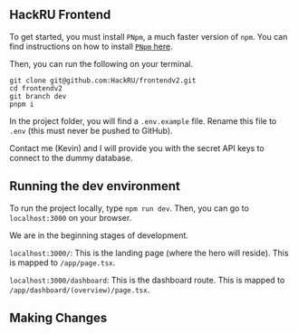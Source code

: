 ## HackRU Frontend

To get started, you must install `PNpm`, a much faster version of `npm`. You can find instructions on how to install [`PNpm` here](https://pnpm.io/installation).

Then, you can run the following on your terminal.

```
git clone git@github.com:HackRU/frontendv2.git
cd frontendv2
git branch dev
pnpm i
```
In the project folder, you will find a `.env.example` file. Rename this file to `.env` (this must never be pushed to GitHub).

Contact me (Kevin) and I will provide you with the secret API keys to connect to the dummy database.

## Running the dev environment
To run the project locally, type `npm run dev`. Then, you can go to `localhost:3000` on your browser.

We are in the beginning stages of development.

`localhost:3000/`: This is the landing page (where the hero will reside). This is mapped to `/app/page.tsx`.

`localhost:3000/dashboard`: This is the dashboard route. This is mapped to `/app/dashboard/(overview)/page.tsx`.

## Making Changes
